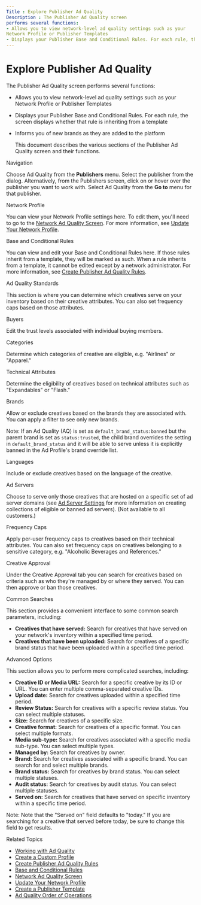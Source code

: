 ```yaml
---
Title : Explore Publisher Ad Quality
Description : The Publisher Ad Quality screen
performs several functions:
- Allows you to view network-level ad quality settings such as your
Network Profile or Publisher Templates
- Displays your Publisher Base and Conditional Rules. For each rule, the
---
```



# Explore Publisher Ad Quality





The Publisher Ad Quality screen
performs several functions:

- Allows you to view network-level ad quality settings such as your
  Network Profile or Publisher Templates

- Displays your Publisher Base and Conditional Rules. For each rule, the
  screen displays whether that rule is inheriting from a template

- Informs you of new brands as they are added to the platform

  This document describes the various sections of the
  Publisher Ad Quality screen and
  their functions.

Navigation

Choose Ad Quality from the
**Publishers** menu. Select the
publisher from the dialog. Alternatively, from the
Publishers screen, click on or hover
over the publisher you want to work with. Select
Ad Quality from the
**Go to** menu for that publisher.

Network Profile

You can view your Network Profile settings here. To edit them, you'll
need to go to the
<a href="network-ad-quality-screen.html" class="xref">Network Ad Quality
Screen</a>. For more information, see
<a href="update-your-network-profile.html" class="xref">Update Your
Network Profile</a>.

Base and Conditional Rules

You can view and edit your Base and Conditional Rules here. If those
rules inherit from a template, they will be marked as such. When a rule
inherits from a template, it cannot be edited except by a network
administrator. For more information, see
<a href="create-publisher-ad-quality-rules.html" class="xref">Create
Publisher Ad Quality Rules</a>.

Ad Quality Standards

This section is where you can determine which creatives serve on your
inventory based on their creative attributes. You can also set frequency
caps based on those attributes.

Buyers

Edit the trust levels associated with individual buying members.

Categories

Determine which categories of creative are eligible, e.g. "Airlines" or
"Apparel."

Technical Attributes

Determine the eligibility of creatives based on technical attributes
such as "Expandables" or "Flash."

Brands



Allow or exclude creatives based on the brands they are associated with.
You can apply a filter to see only new brands.



Note: If an Ad Quality (AQ) is set as
`default_brand_status:banned` but the parent brand is set as
`status:trusted`, the child brand overrides the setting in
`default_brand_status` and it will be able to serve unless it is
explicitly banned in the Ad Profile's brand override list.





Languages

Include or exclude creatives based on the language of the creative.

Ad Servers

Choose to serve only those creatives that are hosted on a specific set
of ad server domains (see
<a href="ad-server-settings.html" class="xref">Ad Server Settings</a>
for more information on creating collections of eligible or banned ad
servers). (Not available to all customers.)

Frequency Caps

Apply per-user frequency caps to creatives based on their technical
attributes. You can also set frequency caps on creatives belonging to a
sensitive category, e.g. "Alcoholic Beverages and References."

Creative Approval

Under the Creative Approval tab you
can search for creatives based on criteria such as who they're managed
by or where they served. You can then approve or ban those creatives.

Common Searches

This section provides a convenient interface to some common search
parameters, including:

- **Creatives that have served:** Search for creatives that have served
  on your network's inventory within a specified time period.
- **Creatives that have been uploaded:** Search for creatives of a
  specific brand status that have been uploaded within a specified time
  period.

Advanced Options

This section allows you to perform more complicated searches, including:

- **Creative ID or Media URL:** Search for a specific creative by its ID
  or URL. You can enter multiple comma-separated creative IDs.
- **Upload date:** Search for creatives uploaded within a specified time
  period.
- **Review Status:** Search for creatives with a specific review status.
  You can select multiple statuses.
- **Size:** Search for creatives of a specific size.
- **Creative format:** Search for creatives of a specific format. You
  can select multiple formats.
- **Media sub-type:** Search for creatives associated with a specific
  media sub-type. You can select multiple types.
- **Managed by:** Search for creatives by owner.
- **Brand:** Search for creatives associated with a specific brand. You
  can search for and select multiple brands.
- **Brand status:** Search for creatives by brand status. You can select
  multiple statuses.
- **Audit status:** Search for creatives by audit status. You can select
  multiple statuses.
- **Served on:** Search for creatives that have served on specific
  inventory within a specific time period.



Note: Note that the "Served on" field
defaults to "today." If you are searching for a creative that served
before today, be sure to change this field to get results.







Related Topics

- <a href="working-with-publisher-ad-quality.html" class="xref">Working
  with Ad Quality</a>
- <a href="create-a-custom-profile.html" class="xref">Create a Custom
  Profile</a>
- <a href="create-publisher-ad-quality-rules.html" class="xref">Create
  Publisher Ad Quality Rules</a>
- <a href="base-and-conditional-rules.html" class="xref">Base and
  Conditional Rules</a>
- <a href="network-ad-quality-screen.html" class="xref">Network Ad Quality
  Screen</a>
- <a href="update-your-network-profile.html" class="xref">Update Your
  Network Profile</a>
- <a href="create-a-publisher-template.html" class="xref">Create a
  Publisher Template</a>
- <a href="ad-quality-order-of-operations.html" class="xref">Ad Quality
  Order of Operations</a>






